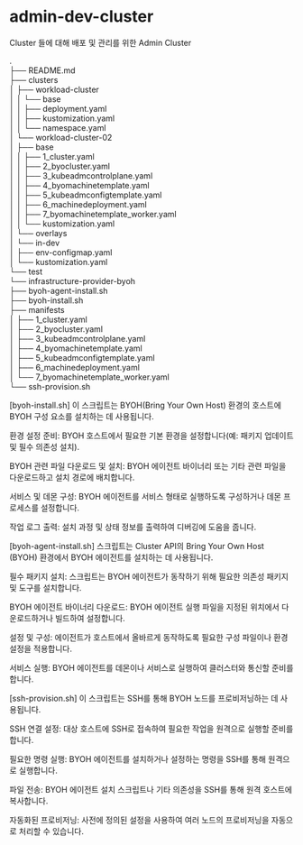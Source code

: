 # admin-dev-cluster
Cluster 들에 대해 배포 및 관리를 위한 Admin Cluster

.  
├── README.md    
├── clusters  
│   ├── workload-cluster  
│   │   └── base  
│   │       ├── deployment.yaml  
│   │       ├── kustomization.yaml  
│   │       └── namespace.yaml  
│   └── workload-cluster-02  
│       ├── base  
│       │   ├── 1_cluster.yaml  
│       │   ├── 2_byocluster.yaml  
│       │   ├── 3_kubeadmcontrolplane.yaml  
│       │   ├── 4_byomachinetemplate.yaml  
│       │   ├── 5_kubeadmconfigtemplate.yaml  
│       │   ├── 6_machinedeployment.yaml  
│       │   ├── 7_byomachinetemplate_worker.yaml  
│       │   └── kustomization.yaml  
│       └── overlays  
│           └── in-dev  
│               ├── env-configmap.yaml  
│               └── kustomization.yaml  
└── test  
    └── infrastructure-provider-byoh  
        ├── byoh-agent-install.sh  
        ├── byoh-install.sh  
        ├── manifests  
        │   ├── 1_cluster.yaml  
        │   ├── 2_byocluster.yaml  
        │   ├── 3_kubeadmcontrolplane.yaml  
        │   ├── 4_byomachinetemplate.yaml  
        │   ├── 5_kubeadmconfigtemplate.yaml  
        │   ├── 6_machinedeployment.yaml  
        │   └── 7_byomachinetemplate_worker.yaml  
        └── ssh-provision.sh  
          
  
    
[byoh-install.sh]
이 스크립트는 BYOH(Bring Your Own Host) 환경의 호스트에 BYOH 구성 요소를 설치하는 데 사용됩니다.   

환경 설정 준비:
BYOH 호스트에서 필요한 기본 환경을 설정합니다(예: 패키지 업데이트 및 필수 의존성 설치).  

BYOH 관련 파일 다운로드 및 설치:
BYOH 에이전트 바이너리 또는 기타 관련 파일을 다운로드하고 설치 경로에 배치합니다.  

서비스 및 데몬 구성:
BYOH 에이전트를 서비스 형태로 실행하도록 구성하거나 데몬 프로세스를 설정합니다.  

작업 로그 출력:
설치 과정 및 상태 정보를 출력하여 디버깅에 도움을 줍니다.  
  
[byoh-agent-install.sh]
스크립트는 Cluster API의 Bring Your Own Host (BYOH) 환경에서 BYOH 에이전트를 설치하는 데 사용됩니다.   

필수 패키지 설치:
스크립트는 BYOH 에이전트가 동작하기 위해 필요한 의존성 패키지 및 도구를 설치합니다.  

BYOH 에이전트 바이너리 다운로드:
BYOH 에이전트 실행 파일을 지정된 위치에서 다운로드하거나 빌드하여 설정합니다.    

설정 및 구성:
에이전트가 호스트에서 올바르게 동작하도록 필요한 구성 파일이나 환경 설정을 적용합니다.  

서비스 실행:
BYOH 에이전트를 데몬이나 서비스로 실행하여 클러스터와 통신할 준비를 합니다.  
  
[ssh-provision.sh]
이 스크립트는 SSH를 통해 BYOH 노드를 프로비저닝하는 데 사용됩니다.   

SSH 연결 설정:
대상 호스트에 SSH로 접속하여 필요한 작업을 원격으로 실행할 준비를 합니다.  

필요한 명령 실행:
BYOH 에이전트를 설치하거나 설정하는 명령을 SSH를 통해 원격으로 실행합니다.  

파일 전송:
BYOH 에이전트 설치 스크립트나 기타 의존성을 SSH를 통해 원격 호스트에 복사합니다.  

자동화된 프로비저닝:
사전에 정의된 설정을 사용하여 여러 노드의 프로비저닝을 자동으로 처리할 수 있습니다.  
